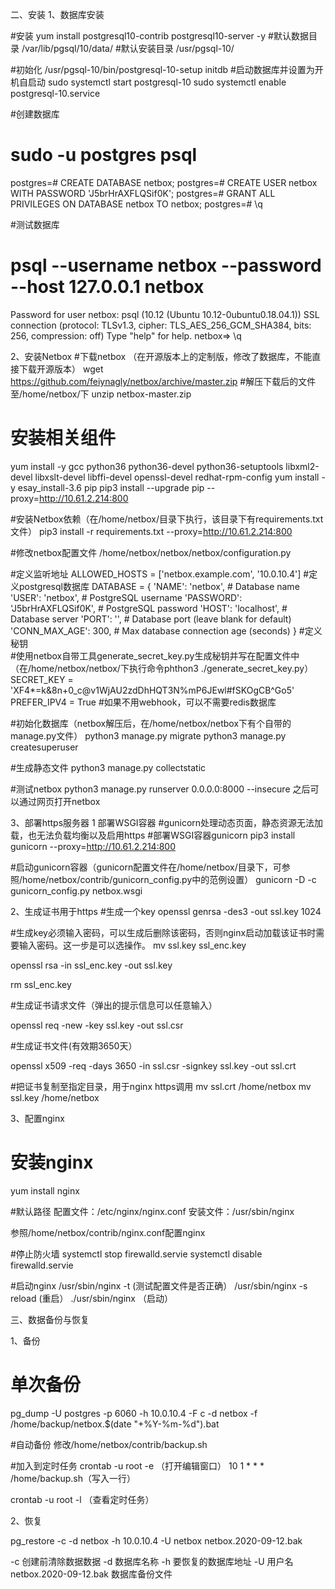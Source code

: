 
二、安装
1、数据库安装

#安装
yum install postgresql10-contrib postgresql10-server -y
#默认数据目录   /var/lib/pgsql/10/data/
#默认安装目录  /usr/pgsql-10/

#初始化
/usr/pgsql-10/bin/postgresql-10-setup initdb
#启动数据库并设置为开机自启动
sudo systemctl start postgresql-10
sudo systemctl enable postgresql-10.service

#创建数据库
# sudo -u postgres psql
postgres=# CREATE DATABASE netbox;
postgres=# CREATE USER netbox WITH PASSWORD 'J5brHrAXFLQSif0K';
postgres=# GRANT ALL PRIVILEGES ON DATABASE netbox TO netbox;
postgres=# \q

#测试数据库
# psql --username netbox --password --host 127.0.0.1 netbox
Password for user netbox: 
psql (10.12 (Ubuntu 10.12-0ubuntu0.18.04.1))
SSL connection (protocol: TLSv1.3, cipher: TLS_AES_256_GCM_SHA384, bits: 256, compression: off)
Type "help" for help.
netbox=> \q

2、安装Netbox
#下载netbox （在开源版本上的定制版，修改了数据库，不能直接下载开源版本）
wget https://github.com/feiynagly/netbox/archive/master.zip
#解压下载后的文件至/home/netbox/下
unzip netbox-master.zip

#  安装相关组件
yum install -y gcc python36 python36-devel python36-setuptools libxml2-devel libxslt-devel libffi-devel openssl-devel redhat-rpm-config 
yum install -y esay_install-3.6 pip
pip3 install --upgrade pip --proxy=http://10.61.2.214:800

#安装Netbox依赖（在/home/netbox/目录下执行，该目录下有requirements.txt文件）
pip3 install -r requirements.txt --proxy=http://10.61.2.214:800


#修改netbox配置文件
/home/netbox/netbox/netbox/configuration.py

#定义监听地址
ALLOWED_HOSTS = ['netbox.example.com', '10.0.10.4']
#定义postgresql数据库
DATABASE = {
    'NAME': 'netbox',               # Database name
    'USER': 'netbox',               # PostgreSQL username
    'PASSWORD': 'J5brHrAXFLQSif0K', # PostgreSQL password
    'HOST': 'localhost',            # Database server
    'PORT': '',                     # Database port (leave blank for default)
    'CONN_MAX_AGE': 300,            # Max database connection age (seconds)
}
#定义秘钥   
#使用netbox自带工具generate_secret_key.py生成秘钥并写在配置文件中（在/home/netbox/netbox/下执行命令phthon3  ./generate_secret_key.py）
SECRET_KEY = 'XF4*=k&8n+0_c@v1WjAU2zdDhHQT3N%mP6JEwl#fSKOgCB^Go5'
PREFER_IPV4 = True
#如果不用webhook，可以不需要redis数据库

#初始化数据库（netbox解压后，在/home/netbox/netbox下有个自带的manage.py文件）
python3 manage.py migrate
python3 manage.py createsuperuser

#生成静态文件
python3 manage.py collectstatic

#测试netbox
python3 manage.py runserver 0.0.0.0:8000 --insecure
之后可以通过网页打开netbox


3、部署https服务器
1 部署WSGI容器
#gunicorn处理动态页面，静态资源无法加载，也无法负载均衡以及启用https
#部署WSGI容器gunicorn
pip3 install gunicorn --proxy=http://10.61.2.214:800

#启动gunicorn容器（gunicorn配置文件在/home/netbox/目录下，可参照/home/netbox/contrib/gunicorn_config.py中的范例设置）
gunicorn -D -c gunicorn_config.py netbox.wsgi 

2、生成证书用于https
#生成一个key
openssl genrsa -des3 -out ssl.key 1024

#生成key必须输入密码，可以生成后删除该密码，否则nginx启动加载该证书时需要输入密码。这一步是可以选操作。
mv ssl.key ssl_enc.key

openssl rsa -in ssl_enc.key -out ssl.key

rm ssl_enc.key



#生成证书请求文件（弹出的提示信息可以任意输入）

openssl req -new -key ssl.key -out ssl.csr


#生成证书文件(有效期3650天）

openssl x509 -req -days 3650 -in ssl.csr -signkey ssl.key -out ssl.crt

#把证书复制至指定目录，用于nginx https调用
mv ssl.crt    /home/netbox
mv ssl.key   /home/netbox



3、配置nginx

# 安装nginx
yum install nginx

#默认路径
配置文件：/etc/nginx/nginx.conf
安装文件：/usr/sbin/nginx

参照/home/netbox/contrib/nginx.conf配置nginx

#停止防火墙
systemctl stop firewalld.servie
systemctl disable firewalld.servie

#启动nginx
/usr/sbin/nginx -t   (测试配置文件是否正确）
/usr/sbin/nginx -s reload  (重启）
./usr/sbin/nginx    （启动）



三、数据备份与恢复

1、备份
# 单次备份
pg_dump -U postgres -p 6060 -h 10.0.10.4 -F c -d netbox -f /home/backup/netbox.$(date "+%Y-%m-%d").bat

#自动备份
修改/home/netbox/contrib/backup.sh

#加入到定时任务
crontab -u root -e （打开编辑窗口）
10 1 * * * /home/backup.sh（写入一行）

crontab -u root -l  （查看定时任务）

2、恢复

pg_restore -c -d netbox -h 10.0.10.4 -U netbox  netbox.2020-09-12.bak

-c 创建前清除数据数据
-d 数据库名称
-h 要恢复的数据库地址
-U 用户名
netbox.2020-09-12.bak 数据库备份文件
